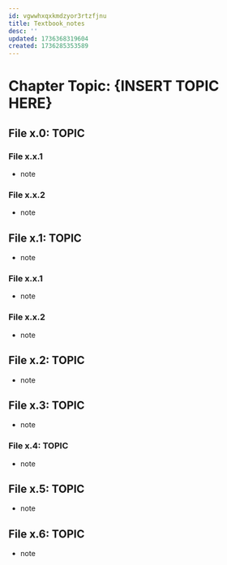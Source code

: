 ```yaml
---
id: vgwwhxqxkmdzyor3rtzfjnu
title: Textbook_notes
desc: ''
updated: 1736368319604
created: 1736285353589
---
```

# Chapter Topic: {INSERT TOPIC HERE}

## File x.0: TOPIC
### File x.x.1
- note
### File x.x.2
- note
## File x.1: TOPIC
- note
### File x.x.1
- note
### File x.x.2
- note
## File x.2: TOPIC
- note
## File x.3: TOPIC
- note
### File x.4: TOPIC
- note
## File x.5: TOPIC
- note
## File x.6: TOPIC
- note
